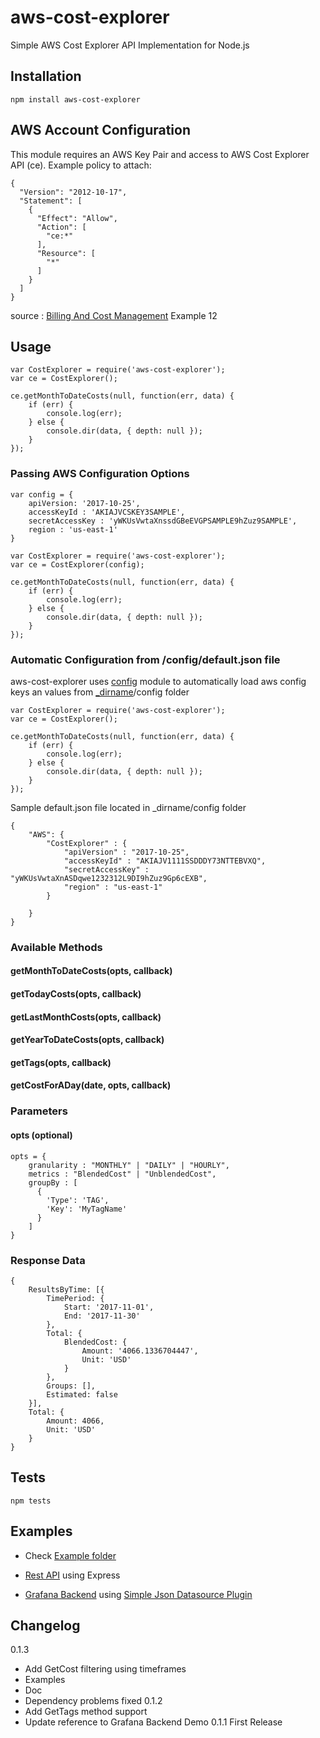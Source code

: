 # aws-cost-explorer


Simple AWS Cost Explorer API Implementation for Node.js

## Installation

`npm install aws-cost-explorer`


## AWS Account Configuration

This module requires an AWS Key Pair and access to AWS Cost Explorer API (ce). Example policy to attach:

```
{
  "Version": "2012-10-17",
  "Statement": [
    {
      "Effect": "Allow",
      "Action": [
        "ce:*"
      ],
      "Resource": [
        "*"
      ]
    }
  ]
}
```

source : [Billing And Cost Management](http://docs.aws.amazon.com/awsaccountbilling/latest/aboutv2/billing-permissions-ref.html) Example 12

## Usage

```
var CostExplorer = require('aws-cost-explorer');
var ce = CostExplorer();

ce.getMonthToDateCosts(null, function(err, data) {
    if (err) {
        console.log(err);
    } else {
        console.dir(data, { depth: null });
    }
});
```

### Passing AWS Configuration Options

```
var config = { 
    apiVersion: '2017-10-25',
    accessKeyId : 'AKIAJVCSKEY3SAMPLE',
    secretAccessKey : 'yWKUsVwtaXnssdGBeEVGPSAMPLE9hZuz9SAMPLE',
    region : 'us-east-1'
}

var CostExplorer = require('aws-cost-explorer');
var ce = CostExplorer(config);

ce.getMonthToDateCosts(null, function(err, data) {
    if (err) {
        console.log(err);
    } else {
        console.dir(data, { depth: null });
    }
});
```


### Automatic Configuration from /config/default.json file

aws-cost-explorer uses [config](https://www.npmjs.com/package/config) module to automatically load aws config keys an values from [_dirname](https://nodejs.org/docs/latest/api/modules.html#modules_dirname)/config folder

```
var CostExplorer = require('aws-cost-explorer');
var ce = CostExplorer();

ce.getMonthToDateCosts(null, function(err, data) {
    if (err) {
        console.log(err);
    } else {
        console.dir(data, { depth: null });
    }
});
```

Sample default.json file located in _dirname/config folder

```
{
    "AWS": {
        "CostExplorer" : {
            "apiVersion" : "2017-10-25",
            "accessKeyId" : "AKIAJV1111SSDDDY73NTTEBVXQ",
            "secretAccessKey" : "yWKUsVwtaXnASDqwe1232312L9DI9hZuz9Gp6cEXB",
            "region" : "us-east-1"
        }

    }
}

```


### Available Methods

#### getMonthToDateCosts(opts, callback) 

#### getTodayCosts(opts, callback)      

#### getLastMonthCosts(opts, callback)  

#### getYearToDateCosts(opts, callback) 

#### getTags(opts, callback) 

#### getCostForADay(date, opts, callback)

### Parameters

#### opts (optional)


```
opts = {
    granularity : "MONTHLY" | "DAILY" | "HOURLY",
    metrics : "BlendedCost" | "UnblendedCost",
    groupBy : [
      {
        'Type': 'TAG',
        'Key': 'MyTagName' 
      }
    ]
}
```
### Response Data

```
{
	ResultsByTime: [{
		TimePeriod: {
			Start: '2017-11-01',
			End: '2017-11-30'
		},
		Total: {
			BlendedCost: {
				Amount: '4066.1336704447',
				Unit: 'USD'
			}
		},
		Groups: [],
		Estimated: false
	}],
    Total: {
        Amount: 4066, 
        Unit: 'USD'
    }
}
```

## Tests

`npm tests`

## Examples

* Check [Example folder](https://github.com/dnavarrom/aws-cost-explorer/blob/master/examples/)

* [Rest API](https://github.com/dnavarrom/aws-cost-explorer-api) using Express

* [Grafana Backend](https://github.com/dnavarrom/grafana-aws-cost-explorer-backend) using [Simple Json Datasource Plugin](https://grafana.com/plugins/grafana-simple-json-datasource/installation)

## Changelog

0.1.3
* Add GetCost filtering using timeframes
* Examples
* Doc
* Dependency problems fixed
0.1.2 
* Add GetTags method support
* Update reference to Grafana Backend Demo
0.1.1 First Release

